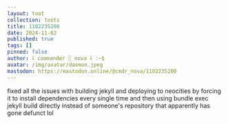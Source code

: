 ```yaml
---
layout: toot
collection: toots
title: 1102235200
date: 2024-11-02
published: true
tags: []
pinned: false
author: ⸸ commander ░ nova ⸸ :~$
avatar: /img/avatar/daemon.jpeg
mastodon: https://mastodon.online/@cmdr_nova/1102235200
---
```


fixed all the issues with building jekyll and deploying to neocities by forcing it to install dependencies every single time and then using bundle exec jekyll build directly instead of someone's repository that apparently has gone defunct lol
